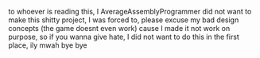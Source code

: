 to whoever is reading this, I AverageAssemblyProgrammer
did not want to make this shitty project, I was forced to, please excuse my bad
design concepts (the game doesnt even work)
cause I made it not work on purpose, so if you wanna give hate, I did not want
to do this in the first place, ily mwah bye bye
